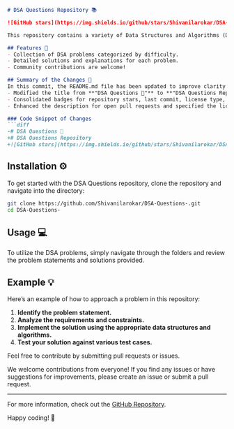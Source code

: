 ```markdown
# DSA Questions Repository 📚

![GitHub stars](https://img.shields.io/github/stars/Shivanilarokar/DSA-Questions-) ![Last commit](https://img.shields.io/github/last-commit/Shivanilarokar/DSA-Questions-) ![License](https://img.shields.io/badge/license-MIT-blue) ![Open Pull Requests](https://img.shields.io/github/issues-pr/Shivanilarokar/DSA-Questions-)

This repository contains a variety of Data Structures and Algorithms (DSA) problems to help you practice and enhance your coding skills.

## Features 🚀
- Collection of DSA problems categorized by difficulty.
- Detailed solutions and explanations for each problem.
- Community contributions are welcome!

## Summary of the Changes 📝
In this commit, the README.md file has been updated to improve clarity and presentation. The following changes were made:
- Modified the title from **"DSA Questions 📖"** to **"DSA Questions Repository"** for better clarity.
- Consolidated badges for repository stars, last commit, license type, and open pull requests for better visibility.
- Enhanced the description for open pull requests and specified the license type as **"MIT"**.

### Code Snippet of Changes
```diff
-# DSA Questions 📖
+# DSA Questions Repository
+![GitHub stars](https://img.shields.io/github/stars/Shivanilarokar/DSA-Questions-) ![Last commit](https://img.shields.io/github/last-commit/Shivanilarokar/DSA-Questions-) ![License](https://img.shields.io/badge/license-MIT-blue) ![Open Pull Requests](https://img.shields.io/github/issues-pr/Shivanilarokar/DSA-Questions-)
```

## Installation ⚙️
To get started with the DSA Questions repository, clone the repository and navigate into the directory:

```bash
git clone https://github.com/Shivanilarokar/DSA-Questions-.git
cd DSA-Questions-
```

## Usage 💻
To utilize the DSA problems, simply navigate through the folders and review the problem statements and solutions provided.

## Example 💡
Here’s an example of how to approach a problem in this repository:

1. **Identify the problem statement.**
2. **Analyze the requirements and constraints.**
3. **Implement the solution using the appropriate data structures and algorithms.**
4. **Test your solution against various test cases.**

Feel free to contribute by submitting pull requests or issues.

We welcome contributions from everyone! If you find any issues or have suggestions for improvements, please create an issue or submit a pull request.

---

For more information, check out the [GitHub Repository](https://github.com/Shivanilarokar/DSA-Questions-).

Happy coding! 🚀
```